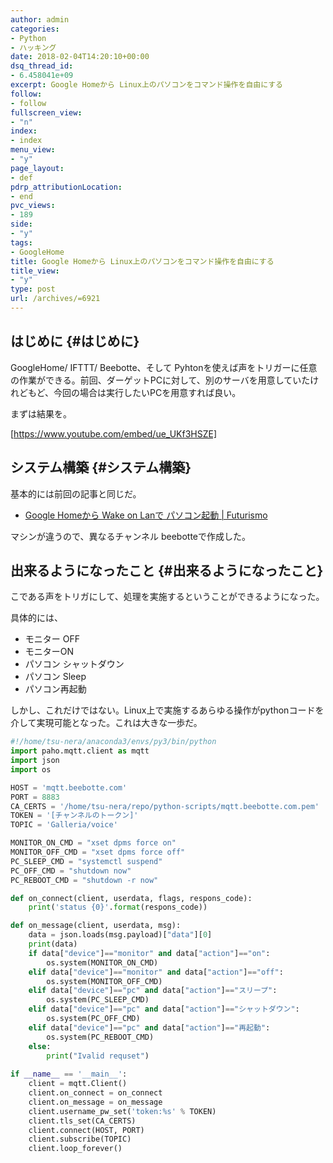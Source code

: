 ```yaml
---
author: admin
categories:
- Python
- ハッキング
date: 2018-02-04T14:20:10+00:00
dsq_thread_id:
- 6.458041e+09
excerpt: Google Homeから Linux上のパソコンをコマンド操作を自由にする
follow:
- follow
fullscreen_view:
- "n"
index:
- index
menu_view:
- "y"
page_layout:
- def
pdrp_attributionLocation:
- end
pvc_views:
- 189
side:
- "y"
tags:
- GoogleHome
title: Google Homeから Linux上のパソコンをコマンド操作を自由にする
title_view:
- "y"
type: post
url: /archives/=6921
---
```


## はじめに {#はじめに}

GoogleHome/ IFTTT/ Beebotte、そして Pyhtonを使えば声をトリガーに任意の作業ができる。前回、ダーゲットPCに対して、別のサーバを用意していたけれどもど、今回の場合は実行したいPCを用意すれば良い。
  
まずは結果を。

[https://www.youtube.com/embed/ue_UKf3HSZE]

## システム構築 {#システム構築}

基本的には前回の記事と同じだ。

  * [Google Homeから Wake on Lanで パソコン起動 | Futurismo][1]

マシンが違うので、異なるチャンネル beebotteで作成した。

## 出来るようになったこと {#出来るようになったこと}

こである声をトリガにして、処理を実施するということができるようになった。

具体的には、

  * モニター OFF
  * モニターON
  * パソコン シャットダウン
  * パソコン Sleep
  * パソコン再起動

しかし、これだけではない。Linux上で実施するあらゆる操作がpythonコードを介して実現可能となった。これは大きな一歩だ。

```python
#!/home/tsu-nera/anaconda3/envs/py3/bin/python
import paho.mqtt.client as mqtt
import json
import os

HOST = 'mqtt.beebotte.com'
PORT = 8883
CA_CERTS = '/home/tsu-nera/repo/python-scripts/mqtt.beebotte.com.pem'
TOKEN = '[チャンネルのトークン]'
TOPIC = 'Galleria/voice'

MONITOR_ON_CMD = "xset dpms force on"
MONITOR_OFF_CMD = "xset dpms force off"
PC_SLEEP_CMD = "systemctl suspend"
PC_OFF_CMD = "shutdown now"
PC_REBOOT_CMD = "shutdown -r now"

def on_connect(client, userdata, flags, respons_code):
    print('status {0}'.format(respons_code))

def on_message(client, userdata, msg):
    data = json.loads(msg.payload)["data"][0]
    print(data)
    if data["device"]=="monitor" and data["action"]=="on":
        os.system(MONITOR_ON_CMD)
    elif data["device"]=="monitor" and data["action"]=="off":
        os.system(MONITOR_OFF_CMD)
    elif data["device"]=="pc" and data["action"]=="スリープ":
        os.system(PC_SLEEP_CMD)
    elif data["device"]=="pc" and data["action"]=="シャットダウン":
        os.system(PC_OFF_CMD)
    elif data["device"]=="pc" and data["action"]=="再起動":
        os.system(PC_REBOOT_CMD)
    else:
        print("Ivalid requset")
    
if __name__ == '__main__':
    client = mqtt.Client()
    client.on_connect = on_connect
    client.on_message = on_message
    client.username_pw_set('token:%s' % TOKEN)
    client.tls_set(CA_CERTS)
    client.connect(HOST, PORT)
    client.subscribe(TOPIC)
    client.loop_forever()

```

 [1]: https://futurismo.biz/archives/6915
